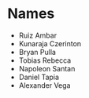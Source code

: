 # Names

* Ruiz Ambar
* Kunaraja Czerinton
* Bryan Pulla
* Tobias Rebecca
* Napoleon Santan
* Daniel Tapia
* Alexander Vega

